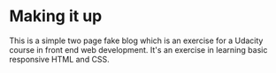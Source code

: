 # Making it up

This is a simple two page fake blog which is an exercise for a Udacity course in front end web development. It's an exercise in learning basic responsive HTML and CSS.

